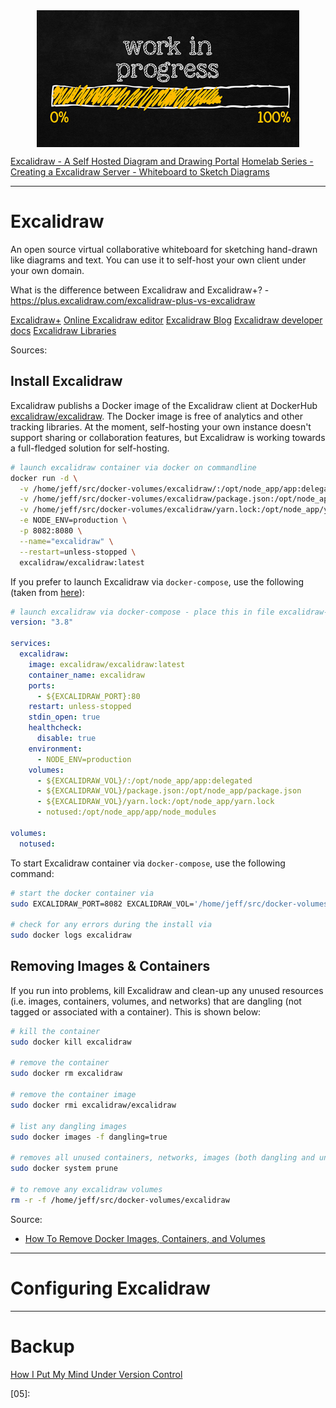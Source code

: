 <!--
Maintainer:   jeffskinnerbox@yahoo.com / www.jeffskinnerbox.me
Version:      0.0.1
-->


<div align="center">
<img src="https://raw.githubusercontent.com/jeffskinnerbox/blog/main/content/images/banners-bkgrds/work-in-progress.jpg" title="These materials require additional work and are not ready for general use." align="center" width=420px height=219px>
</div>


[Excalidraw - A Self Hosted Diagram and Drawing Portal](https://noted.lol/excalidraw/)
[Homelab Series - Creating a Excalidraw Server - Whiteboard to Sketch Diagrams](https://www.youtube.com/watch?v=szv-z9pYTAs)


----


# Excalidraw
An open source virtual collaborative whiteboard for sketching hand-drawn like diagrams and text.
You can use it to self-host your own client under your own domain.

What is the difference between Excalidraw and Excalidraw+? - https://plus.excalidraw.com/excalidraw-plus-vs-excalidraw

[Excalidraw+](https://plus.excalidraw.com/)
[Online Excalidraw editor](https://excalidraw.com/)
[Excalidraw Blog](https://blog.excalidraw.com/)
[Excalidraw developer docs](https://docs.excalidraw.com/)
[]()
[Excalidraw Libraries](https://libraries.excalidraw.com/)

Sources:

## Install Excalidraw
Excalidraw publishs a Docker image of the Excalidraw client at DockerHub [excalidraw/excalidraw][01].
The Docker image is free of analytics and other tracking libraries.
At the moment, self-hosting your own instance doesn't support sharing or collaboration features,
but Excalidraw is working towards a full-fledged solution for self-hosting.

```bash
# launch excalidraw container via docker on commandline
docker run -d \
  -v /home/jeff/src/docker-volumes/excalidraw/:/opt/node_app/app:delegated \
  -v /home/jeff/src/docker-volumes/excalidraw/package.json:/opt/node_app/package.json \
  -v /home/jeff/src/docker-volumes/excalidraw/yarn.lock:/opt/node_app/yarn.lock \
  -e NODE_ENV=production \
  -p 8082:8080 \
  --name="excalidraw" \
  --restart=unless-stopped \
  excalidraw/excalidraw:latest
```

If you prefer to launch Excalidraw via `docker-compose`, use the following
(taken from [here][02]):

```yaml
# launch excalidraw via docker-compose - place this in file excalidraw-docker-compose.yml
version: "3.8"

services:
  excalidraw:
    image: excalidraw/excalidraw:latest
    container_name: excalidraw
    ports:
      - ${EXCALIDRAW_PORT}:80
    restart: unless-stopped
    stdin_open: true
    healthcheck:
      disable: true
    environment:
      - NODE_ENV=production
    volumes:
      - ${EXCALIDRAW_VOL}/:/opt/node_app/app:delegated
      - ${EXCALIDRAW_VOL}/package.json:/opt/node_app/package.json
      - ${EXCALIDRAW_VOL}/yarn.lock:/opt/node_app/yarn.lock
      - notused:/opt/node_app/app/node_modules

volumes:
  notused:
```

To start Excalidraw container via `docker-compose`,
use the following command:

```bash
# start the docker container via
sudo EXCALIDRAW_PORT=8082 EXCALIDRAW_VOL='/home/jeff/src/docker-volumes/excalidraw' docker-compose --file ./excalidraw-docker-compose.yml up -d

# check for any errors during the install via
sudo docker logs excalidraw
```

## Removing Images & Containers
If you run into problems,
kill Excalidraw and clean-up any unused resources
(i.e. images, containers, volumes, and networks)
that are dangling (not tagged or associated with a container).
This is shown below:

```bash
# kill the container
sudo docker kill excalidraw

# remove the container
sudo docker rm excalidraw

# remove the container image
sudo docker rmi excalidraw/excalidraw

# list any dangling images
sudo docker images -f dangling=true

# removes all unused containers, networks, images (both dangling and unreferenced), and optionally, volumes
sudo docker system prune

# to remove any excalidraw volumes
rm -r -f /home/jeff/src/docker-volumes/excalidraw
```

Source:

* [How To Remove Docker Images, Containers, and Volumes](https://www.digitalocean.com/community/tutorials/how-to-remove-docker-images-containers-and-volumes)


----


# Configuring Excalidraw


-----


# Backup
[How I Put My Mind Under Version Control](https://medium.com/analytics-vidhya/how-i-put-my-mind-under-version-control-24caea37b8a5)



[01]:https://hub.docker.com/r/excalidraw/excalidraw
[02]:https://github.com/excalidraw/excalidraw/blob/master/docker-compose.yml
[03]:
[04]:
[05]:

